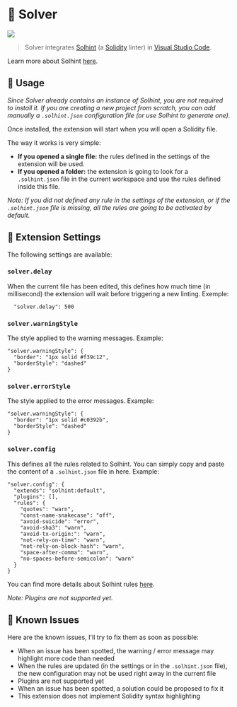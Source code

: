 # 🔎 Solver

![](https://i.imgur.com/Nk8gnTw.png)

> Solver integrates [Solhint](https://github.com/protofire/solhint) (a [Solidity](https://solidity.readthedocs.io) linter) in [Visual Studio Code](https://code.visualstudio.com). 

Learn more about Solhint [here](https://github.com/protofire/solhint).

## 🚀 Usage

*Since Solver already contains an instance of Solhint, you are not required to install it. If you are creating a new project from scratch, you can add manually a `.solhint.json` configuration file (or use Solhint to generate one).*

Once installed, the extension will start when you will open a Solidity file.

The way it works is very simple:
- **If you opened a single file:** the rules defined in the settings of the extension will be used.
- **If you opened a folder:** the extension is going to look for a `.solhint.json` file in the current workspace and use the rules defined inside this file.

*Note: If you did not defined any rule in the settings of the extension, or if the `.solhint.json` file is missing, all the rules are going to be activated by default.*

## 🔧 Extension Settings

The following settings are available:

### `solver.delay`

When the current file has been edited, this defines how much time (in millisecond) the extension will wait before triggering a new linting. Exemple:

```json=
  "solver.delay": 500
```

### `solver.warningStyle`

The style applied to the warning messages. Example:

```json=
"solver.warningStyle": {
  "border": "1px solid #f39c12",
  "borderStyle": "dashed"
}
```

### `solver.errorStyle`

The style applied to the error messages. Example:

```json=
"solver.warningStyle": {
  "border": "1px solid #c0392b",
  "borderStyle": "dashed"
}
```

### `solver.config`

This defines all the rules related to Solhint. You can simply copy and paste the content of a `.solhint.json` file in here. Example:

```json=
"solver.config": {
  "extends": "solhint:default",
  "plugins": [],
  "rules": {
    "quotes": "warn",
    "const-name-snakecase": "off",
    "avoid-suicide": "error",
    "avoid-sha3": "warn",
    "avoid-tx-origin:": "warn",
    "not-rely-on-time": "warn",
    "not-rely-on-block-hash": "warn",
    "space-after-comma": "warn",
    "no-spaces-before-semicolon": "warn"
  }
}
```

You can find more details about Solhint rules [here](https://github.com/protofire/solhint/blob/master/docs/rules.md).

*Note: Plugins are not supported yet.*

## 🐛 Known Issues

Here are the known issues, I'll try to fix them as soon as possible:

- When an issue has been spotted, the warning / error message may highlight more code than needed
- When the rules are updated (in the settings or in the `.solhint.json` file), the new configuration may not be used right away in the current file
- Plugins are not supported yet
- When an issue has been spotted, a solution could be proposed to fix it
- This extension does not implement Solidity syntax highlighting


